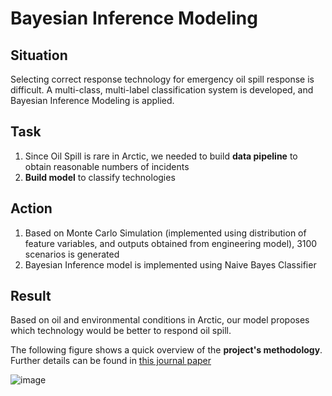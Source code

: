 # Bayesian Inference Modeling
## Situation
Selecting correct response technology for emergency oil spill response is difficult. 
A multi-class, multi-label classification system is developed, and Bayesian Inference Modeling is applied.

## Task
1. Since Oil Spill is rare in Arctic, we needed to build **data pipeline** to obtain reasonable numbers of incidents
2. **Build model** to classify technologies


## Action
1. Based on Monte Carlo Simulation (implemented using distribution of feature variables, and outputs obtained from engineering model), 3100 scenarios is generated
2. Bayesian Inference model is implemented using Naive Bayes Classifier


## Result 
Based on oil and environmental conditions in Arctic, our model proposes which technology would be better to respond oil spill.


The following figure shows a quick overview of the **project's methodology**. Further details can be found in [this journal paper]([url](https://doi.org/10.1016/j.marpolbul.2022.114203))

![image](https://user-images.githubusercontent.com/19787712/220946219-a9e7b486-3a50-491f-8182-92630f2b04d9.png)



